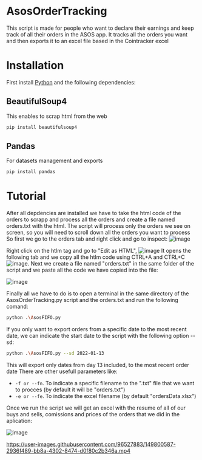 # AsosOrderTracking

This script is made for people who want to declare their earnings and keep track of all their orders in the ASOS app.
It tracks all the orders you want and then exports it to an excel file based in the Cointracker excel

# Installation

First install [Python](https://www.python.org/downloads/) and the following dependencies:

## BeautifulSoup4
This enables to scrap html from the web
```sh
pip install beautifulsoup4
```
## Pandas
For datasets management and exports

```sh
pip install pandas
```

# Tutorial
After all depdencies are installed we have to take the html code of the orders to scrapp and process all the orders and create a file named orders.txt with the html. The script will process only the orders we see on screen, so you will need to scroll down all the orders you want to process
So first we go to the orders tab and right click and go to inspect:
![image](https://user-images.githubusercontent.com/96527883/149680623-ca4d4433-c472-477e-a008-85371b9bc44f.png)

Right click on the htlm tag and go to  "Edit as HTML", 
![image](https://user-images.githubusercontent.com/96527883/149681600-55ec6269-1e3c-4a17-8154-236e2c4c2ae0.png)
It opens the following tab and we copy all the htlm code using CTRL+A and CTRL+C 
![image](https://user-images.githubusercontent.com/96527883/149681789-bfab73dc-4cf8-4307-8b16-4ab114d2e567.png).
Next we create a file named "orders.txt" in the same folder of the script and we paste all the code we have copied into the file:

![image](https://user-images.githubusercontent.com/96527883/149681923-3b91dce6-2527-4e27-ad8f-8ab29fadc3cf.png)

Finally all we have to do is to open a terminal in the same directory of the AsosOrderTracking.py script and the orders.txt and run the following comand:
```sh
python .\AsosFIFO.py
```
If you only want to export orders from a specific date to the most recent date, we can indicate the start date to the script with the following option --sd:
```sh
python .\AsosFIFO.py --sd 2022-01-13
```
This will export only dates from day 13 included, to the most recent order date
There are other usefull parameters like:
* ```-f or --fn```. To indicate a specific filename to the ".txt" file that we want to procces (by default it will be "orders.txt")
* ```-e or --fe```. To indicate the excel filename (by default "ordersData.xlsx")
 
Once we run the script we will get an excel with the resume of all of our buys and sells, comissions and prices of the orders that we did in the aplication:

![image](https://user-images.githubusercontent.com/96527883/149682705-a107a7f9-9d09-4d27-9af6-0e75720d41db.png)

https://user-images.githubusercontent.com/96527883/149800587-2936f489-bb8a-4302-8474-d0f80c2b346a.mp4
